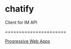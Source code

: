 # chatify
Client for IM API

======================

[Progressive Web Apps](https://developers.google.com/web/updates/2015/12/getting-started-pwa)
